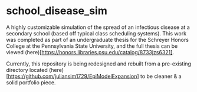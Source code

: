 # school_disease_sim

A highly customizable simulation of the spread of an infectious disease at a secondary school (based off typical class scheduling systems). This work was completed as part of an undergraduate thesis for the Schreyer Honors College at the Pennsylvania State University, and the full thesis can be viewed (here)[https://honors.libraries.psu.edu/catalog/8733jzs6321].

Currently, this repository is being redesigned and rebuilt from a pre-existing directory located (here)[https://github.com/juliansim1729/EpiModelExpansion] to be cleaner & a solid portfolio piece.